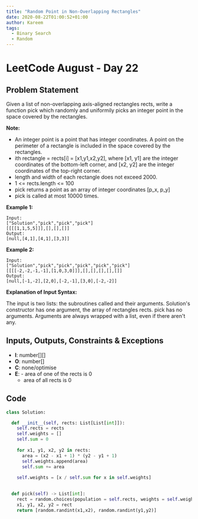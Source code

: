 ```yaml
---
title: "Random Point in Non-Overlapping Rectangles"
date: 2020-08-22T01:00:52+01:00
author: Kareem
tags:
  - Binary Search
  - Random
---
```


<!-- LeetCode month and day here -->
# LeetCode August - Day 22

## Problem Statement

Given a list of non-overlapping axis-aligned rectangles rects, write a function pick which randomly and uniformily picks an integer point in the space covered by the rectangles.

**Note:**

- An integer point is a point that has integer coordinates. 
A point on the perimeter of a rectangle is included in the space covered by the rectangles.
- ith rectangle = rects[i] = [x1,y1,x2,y2], where [x1, y1] are the integer coordinates of the bottom-left corner, and [x2, y2] are the integer coordinates of the top-right corner.
- length and width of each rectangle does not exceed 2000.
- 1 <= rects.length <= 100
- pick returns a point as an array of integer coordinates [p_x, p_y]
- pick is called at most 10000 times.

**Example 1:**
```
Input: 
["Solution","pick","pick","pick"]
[[[[1,1,5,5]]],[],[],[]]
Output: 
[null,[4,1],[4,1],[3,3]]
```
**Example 2:**
```
Input: 
["Solution","pick","pick","pick","pick","pick"]
[[[[-2,-2,-1,-1],[1,0,3,0]]],[],[],[],[],[]]
Output: 
[null,[-1,-2],[2,0],[-2,-1],[3,0],[-2,-2]]
```

**Explanation of Input Syntax:**

The input is two lists: the subroutines called and their arguments. Solution's constructor has one argument, the array of rectangles rects. pick has no arguments. Arguments are always wrapped with a list, even if there aren't any.


## Inputs, Outputs, Constraints & Exceptions
- **I**: number[][]
- **O**: number[]
- **C**: none/optimise
- **E**: - area of one of the rects is 0
  - area of all rects is 0

## Code
```python
class Solution:

  def __init__(self, rects: List[List[int]]):
    self.rects = rects
    self.weights = []
    self.sum = 0
        
    for x1, y1, x2, y2 in rects:
      area = (x2 - x1 + 1) * (y2 - y1 + 1)
      self.weights.append(area)
      self.sum += area
          
    self.weights = [x / self.sum for x in self.weights]
        

  def pick(self) -> List[int]:
    rect = random.choices(population = self.rects, weights = self.weights, k = 1)[0]
    x1, y1, x2, y2 = rect
    return [random.randint(x1,x2), random.randint(y1,y2)]
```